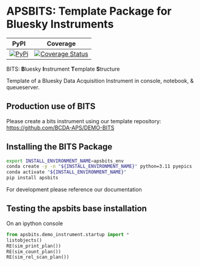 # APSBITS: Template Package for Bluesky Instruments

| PyPI | Coverage |
| --- | --- |
[![PyPi](https://img.shields.io/pypi/v/apsbits.svg)](https://pypi.python.org/pypi/apsbits) | [![Coverage Status](https://coveralls.io/repos/github/BCDA-APS/BITS/badge.svg?branch=main)](https://coveralls.io/github/BCDA-APS/BITS?branch=main) |

BITS: **B**luesky **I**nstrument **T**emplate **S**tructure

Template of a Bluesky Data Acquisition Instrument in console, notebook, &
queueserver.

## Production use of BITS

Please create a bits instrument using our template repository: https://github.com/BCDA-APS/DEMO-BITS


## Installing the BITS Package

```bash
export INSTALL_ENVIRONMENT_NAME=apsbits_env
conda create -y -n "${INSTALL_ENVIRONMENT_NAME}" python=3.11 pyepics
conda activate "${INSTALL_ENVIRONMENT_NAME}"
pip install apsbits
```

For development please reference our documentation

## Testing the apsbits base installation

On an ipython console

```py
from apsbits.demo_instrument.startup import *
listobjects()
RE(sim_print_plan())
RE(sim_count_plan())
RE(sim_rel_scan_plan())
```
